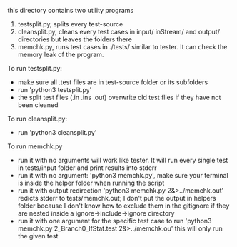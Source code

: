 this directory contains two utility programs
1. testsplit.py, splits every test-source
2. cleansplit.py, cleans every test cases in input/ inStream/ and output/ directories but leaves the folders there
3. memchk.py, runs test cases in ./tests/ similar to tester. It can check the memory leak of the program.

To run testsplit.py:
- make sure all .test files are in test-source folder or its subfolders
- run 'python3 testsplit.py'
- the split test files (.in .ins .out) overwrite old test flies if they have not been cleaned

To run cleansplit.py:
- run 'python3 cleansplit.py'

To run memchk.py
- run it with no arguments will work like tester. It will run every single test in tests/input folder and print results into stderr
- run it with no argument: 'python3 memchk.py', make sure your terminal is inside the helper folder when running the script
- run it with output redirection 'python3 memchk.py 2&>../memchk.out' redicts stderr to tests/memchk.out; I don't put the output in helpers folder because I don't know how to exclude them in the gitignore if they are nested inside a ignore->include->ignore directory
- run it with one argument for the specific test case to run 'python3 memchk.py 2_Branch0_IfStat.test 2&>../memchk.ou' this will only run the given test